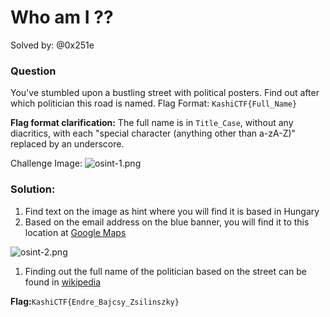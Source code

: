 # Who am I ??

Solved by: @0x251e

### Question
You've stumbled upon a bustling street with political posters. Find out after which politician this road is named. Flag Format: `KashiCTF{Full_Name}`

**Flag format clarification:** The full name is in `Title_Case`, without any diacritics, with each "special character (anything other than a-zA-Z)" replaced by an underscore.

Challenge Image:
![osint-1.png](REUN10N/CTF-writeups/2025/kashictf/osint-1.png)

### Solution:
1. Find text on the image as hint where you will find it is based in Hungary
2. Based on the email address on the blue banner, you will find it to this location at [Google Maps](https://www.google.com/maps/place/Duna+House+-+Damjanich+street/@47.503271,19.0550654,3a,60y,59.94h,82.87t/data=!3m7!1e1!3m5!1sLZ94gw-xDuWHyvxBQvjc7g!2e0!6shttps:%2F%2Fstreetviewpixels-pa.googleapis.com%2Fv1%2Fthumbnail%3Fcb_client%3Dmaps_sv.tactile%26w%3D900%26h%3D600%26pitch%3D7.125217194973956%26panoid%3DLZ94gw-xDuWHyvxBQvjc7g%26yaw%3D59.93853930412397!7i16384!8i8192!4m14!1m7!3m6!1s0x4741dc7b992e0fad:0x7b74e942eed5913a!2sDuna+House+-+Damjanich+street!8m2!3d47.503281!4d19.055284!16s%2Fg%2F1tgnkvvh!3m5!1s0x4741dc7b992e0fad:0x7b74e942eed5913a!8m2!3d47.503281!4d19.055284!16s%2Fg%2F1tgnkvvh?entry=ttu&g_ep=EgoyMDI1MDIxOS4xIKXMDSoASAFQAw%3D%3D)

![osint-2.png](REUN10N/CTF-writeups/2025/kashictf/osint-2.png)
1. Finding out the full name of the politician based on the street can be found in [wikipedia](https://en.wikipedia.org/wiki/Endre_Bajcsy-Zsilinszky)

**Flag:**`KashiCTF{Endre_Bajcsy_Zsilinszky}`
